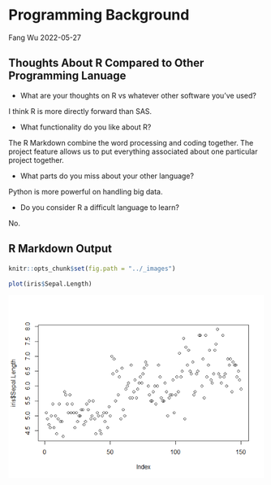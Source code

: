 Programming Background
================
Fang Wu
2022-05-27

## Thoughts About R Compared to Other Programming Lanuage

-   What are your thoughts on R vs whatever other software you’ve used?

I think R is more directly forward than SAS.

-   What functionality do you like about R?

The R Markdown combine the word processing and coding together. The
project feature allows us to put everything associated about one
particular project together.

-   What parts do you miss about your other language?

Python is more powerful on handling big data.

-   Do you consider R a difficult language to learn?

No.

## R Markdown Output

``` r
knitr::opts_chunk$set(fig.path = "../_images")
```

``` r
plot(iris$Sepal.Length)
```

![](../_imagesunnamed-chunk-6-1.png)<!-- -->
